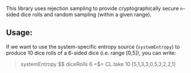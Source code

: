 This library uses rejection sampling to provide cryptographically secure `n`-sided dice rolls and random sampling (within a given range).

## Usage:

If we want to use the system-specific entropy source (`systemEntropy`) to
produce 10 dice rolls of a 6-sided dice (i.e. range [0,5]), you can write:

> systemEntropy $$ diceRolls 6 =$= CL.take 10
> [5,1,3,3,0,5,3,2,2,1]
